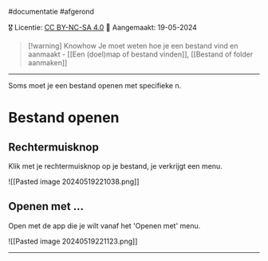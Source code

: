 #documentatie  #afgerond 

🎖️ Licentie: [CC BY-NC-SA 4.0](https://creativecommons.org/licenses/by-nc-sa/4.0/)
📅 Aangemaakt: 19-05-2024

>[!warning] Knowhow
>Je moet weten hoe je een bestand vind en aanmaakt - [[Een (doel)map of bestand vinden]], [[Bestand of folder aanmaken]] 

---
Soms moet je een bestand openen met specifieke [](Een%20(doel)map%20of%20bestand%20v[](Bestand%20of%20folder%20aanmaken.md)older%20aanmaken.md)n.

# Bestand openen
## Rechtermuisknop
Klik met je rechtermuisknop op je bestand, je verkrijgt een menu.

![[Pasted image 20240519221038.png]]

## Openen met ...
Open met de app die je wilt vanaf het 'Openen met' menu.

![[Pasted image 20240519221123.png]]

---
